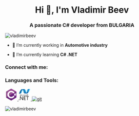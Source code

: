 <h1 align="center">Hi 👋, I'm Vladimir Beev</h1>
<h3 align="center">A passionate C# developer from BULGARIA</h3>

<p align="left"> <img src="https://komarev.com/ghpvc/?username=vladimirbeev&label=Profile%20views&color=0e75b6&style=flat" alt="vladimirbeev" /> </p>

- 🔭 I’m currently working in **Automotive industry**

- 🌱 I’m currently learning **C# .NET**

<h3 align="left">Connect with me:</h3>
<p align="left">
</p>

<h3 align="left">Languages and Tools:</h3>
<p align="left"> <a href="https://www.w3schools.com/cs/" target="_blank" rel="noreferrer"> <img src="https://raw.githubusercontent.com/devicons/devicon/master/icons/csharp/csharp-original.svg" alt="csharp" width="40" height="40"/> </a> <a href="https://dotnet.microsoft.com/" target="_blank" rel="noreferrer"> <img src="https://raw.githubusercontent.com/devicons/devicon/master/icons/dot-net/dot-net-original-wordmark.svg" alt="dotnet" width="40" height="40"/> </a> <a href="https://git-scm.com/" target="_blank" rel="noreferrer"> <img src="https://www.vectorlogo.zone/logos/git-scm/git-scm-icon.svg" alt="git" width="40" height="40"/> </a> </p>

<p><img align="center" src="https://github-readme-stats.vercel.app/api/top-langs?username=vladimirbeev&show_icons=true&locale=en&layout=compact" alt="vladimirbeev" /></p>
